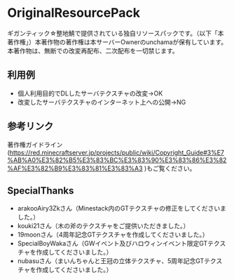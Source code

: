 # OriginalResourcePack

ギガンティック☆整地鯖で提供されている独自リソースパックです。（以下「本著作権」）本著作物の著作権は本サーバーOwnerのunchamaが保有しています。  
本著作物は、無断での改変再配布、二次配布を一切禁じます。

## 利用例

* 個人利用目的でDLしたサーバテクスチャの改変→OK
* 改変したサーバテクスチャのインターネット上への公開→NG

## 参考リンク

著作権ガイドライン(<https://red.minecraftserver.jp/projects/public/wiki/Copyright_Guide#3%E7%AB%A0%E3%82%B5%E3%83%BC%E3%83%90%E3%83%86%E3%82%AF%E3%82%B9%E3%83%81%E3%83%A3>
)もご覧ください。

## SpecialThanks

* arakooAiry3Zkさん（Minestack内のGTテクスチャの修正をしてくださいました。）
* kouki21さん（木の斧のテクスチャをご提供いただきました。）
* 19moonさん（4周年記念GTテクスチャを作成してくださいました。）
* SpecialBoyWakaさん（GWイベント及びハロウィンイベント限定GTテクスチャを作成してくださいました。）
* nubasuさん（まいんちゃんと王冠の立体テクスチャ、5周年記念GTテクスチャを作成してくださいました。）

